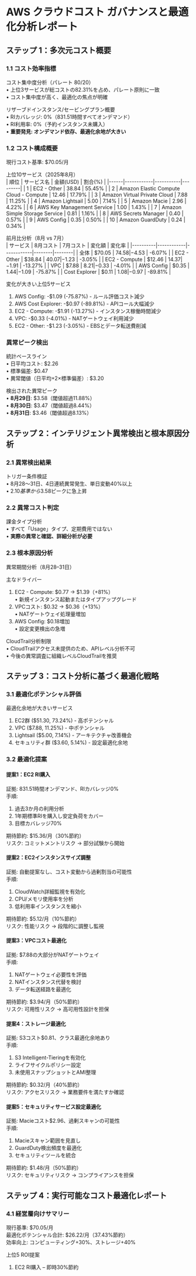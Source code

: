 # AWS クラウドコスト ガバナンスと最適化分析レポート

## ステップ 1：多次元コスト概要

### 1.1 コスト効率指標

コスト集中度分析（パレート 80/20）  
• 上位3サービスが総コストの82.31%を占め、パレート原則に一致  
• コスト集中度が高く、最適化の焦点が明確  

リザーブドインスタンス/セービングプラン概要  
• RIカバレッジ: 0%（831.51時間すべてオンデマンド）  
• RI利用率: 0%（予約インスタンス未購入）  
• **重要発見: オンデマンド依存、最適化余地が大きい**  

### 1.2 コスト構成概要

現行コスト基準: $70.05/月  

上位10サービス（2025年8月）  
| 順位 | サービス名 | 金額(USD) | 割合(%) |
|------|------------|-----------|---------|
| 1 | EC2 - Other | 38.84 | 55.45% |
| 2 | Amazon Elastic Compute Cloud - Compute | 12.46 | 17.79% |
| 3 | Amazon Virtual Private Cloud | 7.88 | 11.25% |
| 4 | Amazon Lightsail | 5.00 | 7.14% |
| 5 | Amazon Macie | 2.96 | 4.22% |
| 6 | AWS Key Management Service | 1.00 | 1.43% |
| 7 | Amazon Simple Storage Service | 0.81 | 1.16% |
| 8 | AWS Secrets Manager | 0.40 | 0.57% |
| 9 | AWS Config | 0.35 | 0.50% |
| 10 | Amazon GuardDuty | 0.24 | 0.34% |

前月比分析（8月 vs 7月）  
| サービス | 8月コスト | 7月コスト | 変化額 | 変化率 |
|----------|------------|------------|--------|--------|
| 全体 | $70.05 | $74.58 | -$4.53 | -6.07% |
| EC2 - Other | $38.84 | $40.07 | -$1.23 | -3.05% |
| EC2 - Compute | $12.46 | $14.37 | -$1.91 | -13.27% |
| VPC | $7.88 | $8.21 | -$0.33 | -4.01% |
| AWS Config | $0.35 | $1.44 | -$1.09 | -75.87% |
| Cost Explorer | $0.11 | $1.08 | -$0.97 | -89.81% |

変化が大きい上位5サービス  
1. AWS Config: -$1.09 (-75.87%) - ルール評価コスト減少  
2. AWS Cost Explorer: -$0.97 (-89.81%) - APIコール大幅減少  
3. EC2 - Compute: -$1.91 (-13.27%) - インスタンス稼働時間減少  
4. VPC: -$0.33 (-4.01%) - NATゲートウェイ利用減少  
5. EC2 - Other: -$1.23 (-3.05%) - EBSとデータ転送費削減  

### 異常ピーク検出

統計ベースライン  
• 日平均コスト: $2.26  
• 標準偏差: $0.47  
• 異常閾値（日平均+2×標準偏差）: $3.20  

検出された異常ピーク  
• **8月29日**: $3.58（閾値超過11.88%）  
• **8月30日**: $3.47（閾値超過8.44%）  
• **8月31日**: $3.46（閾値超過8.13%）  

## ステップ 2：インテリジェント異常検出と根本原因分析

### 2.1 異常検出結果

トリガー条件検証  
• 8月28～31日、4日連続異常発生、単日変動40%以上  
• $2.10基準から$3.58ピークに急上昇  

### 2.2 異常コスト判定

課金タイプ分析  
• すべて「Usage」タイプ、定期費用ではない  
• **実際の異常と確認、詳細分析が必要**  

### 2.3 根本原因分析

異常期間分析（8月28–31日）  

主なドライバー  
1. EC2 - Compute: $0.77 → $1.39（+81%）  
   • 新規インスタンス起動またはタイプアップグレード  
2. VPCコスト: $0.32 → $0.36（+13%）  
   • NATゲートウェイ処理量増加  
3. AWS Config: $0.18増加  
   • 設定変更検出の急増  

CloudTrail分析制限  
• CloudTrailアクセス未提供のため、APIレベル分析不可  
• 今後の異常調査に組織レベルCloudTrailを推奨  

## ステップ 3：コスト分析に基づく最適化戦略

### 3.1 最適化ポテンシャル評価

最適化余地が大きいサービス  
1. EC2群 ($51.30, 73.24%) - 高ポテンシャル  
2. VPC ($7.88, 11.25%) - 中ポテンシャル  
3. Lightsail ($5.00, 7.14%) - アーキテクチャ改善機会  
4. セキュリティ群 ($3.60, 5.14%) - 設定最適化余地  

### 3.2 最適化提案

#### 提案1：EC2 RI購入  
証拠: 831.51時間オンデマンド、RIカバレッジ0%  
手順:  
1. 過去3か月の利用分析  
2. 1年期標準RIを購入し安定負荷をカバー  
3. 目標カバレッジ70%  

期待節約: $15.36/月（30%節約）  
リスク: コミットメントリスク → 部分試験から開始  

#### 提案2：EC2インスタンスサイズ調整  
証拠: 自動提案なし、コスト変動から過剰割当の可能性  
手順:  
1. CloudWatch詳細監視を有効化  
2. CPU/メモリ使用率を分析  
3. 低利用率インスタンスを縮小  

期待節約: $5.12/月（10%節約）  
リスク: 性能リスク → 段階的に調整し監視  

#### 提案3：VPCコスト最適化  
証拠: $7.88の大部分がNATゲートウェイ  
手順:  
1. NATゲートウェイ必要性を評価  
2. NATインスタンス代替を検討  
3. データ転送経路を最適化  

期待節約: $3.94/月（50%節約）  
リスク: 可用性リスク → 高可用性設計を担保  

#### 提案4：ストレージ最適化  
証拠: S3コスト$0.81、クラス最適化余地あり  
手順:  
1. S3 Intelligent-Tieringを有効化  
2. ライフサイクルポリシー設定  
3. 未使用スナップショットとAMI整理  

期待節約: $0.32/月（40%節約）  
リスク: アクセスリスク → 業務要件を満たすか確認  

#### 提案5：セキュリティサービス設定最適化  
証拠: Macieコスト$2.96、過剰スキャンの可能性  
手順:  
1. Macieスキャン範囲を見直し  
2. GuardDuty検出頻度を最適化  
3. セキュリティツールを統合  

期待節約: $1.48/月（50%節約）  
リスク: セキュリティリスク → コンプライアンスを担保  

## ステップ 4：実行可能なコスト最適化レポート

### 4.1 経営層向けサマリー

現行基準: $70.05/月  
最適化ポテンシャル合計: $26.22/月（37.43%節約）  
効率向上: コンピューティング+30%、ストレージ+40%  

上位5 ROI提案  
1. EC2 RI購入 – 即時30%節約  